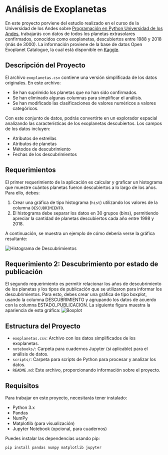 # Análisis de Exoplanetas

En este proyecto porviene del estudio realizado en el curso de la Universidad de los Andes sobre [Programación en Python
Universidad de los Andes](https://ingenieria.uniandes.edu.co/es/noticias/mooc-coursera-programacion-en-python), trabajarás con datos de todos los planetas extrasolares confirmados, conocidos como exoplanetas, descubiertos entre 1988 y 2018 (más de 3000). La información proviene de la base de datos Open Exoplanet Catalogue, la cual está disponible en [Kaggle](https://www.kaggle.com/mrisdal/open-exoplanet-catalogue).

## Descripción del Proyecto

El archivo `exoplanetas.csv` contiene una versión simplificada de los datos originales. En este archivo:

- Se han suprimido los planetas que no han sido confirmados.
- Se han eliminado algunas columnas para simplificar el análisis.
- Se han modificado las clasificaciones de valores numéricos a valores categóricos.

Con este conjunto de datos, podrás convertirte en un explorador espacial analizando las características de los exoplanetas descubiertos. Los campos de los datos incluyen:

- Atributos de estrellas
- Atributos de planetas
- Métodos de descubrimiento
- Fechas de los descubrimientos

## Requerimientos

El primer requerimiento de la aplicación es calcular y graficar un histograma que muestre cuántos planetas fueron descubiertos a lo largo de los años. Para ello, debes:

1. Crear una gráfica de tipo histograma (`hist`) utilizando los valores de la columna `DESCUBRIMIENTO`.
2. El histograma debe separar los datos en 30 grupos (bins), permitiendo apreciar la cantidad de planetas descubiertos cada año entre 1998 y 2018.

A continuación, se muestra un ejemplo de cómo debería verse la gráfica resultante:

![Histograma de Descubrimientos](https://d3c33hcgiwev3.cloudfront.net/imageAssetProxy.v1/g_TtkUT9Tre07ZFE_W63tA_89374cea161043108e07b9ed4bb17e18_i1.png?expiry=1722297600000&hmac=dz-2Jk_9AwuHxk36E1XIghl5g6lWhhVAo0mrHVhfc8w)

## Requerimiento 2: Descubrimiento por estado de publicación
El segundo requerimiento es permitir relacionar los años de descubrimiento de los planetas y los tipos de publicación que se utilizaron para informar los descubrimientos. Para esto, debes crear una gráfica de tipo boxplot, usando la columna DESCUBRIMIENTO y agrupando los datos de acuerdo con la columna ESTADO_PUBLICACION. La siguiente figura muestra la apariencia de esta gráfica:
![Boxplot](https://d3c33hcgiwev3.cloudfront.net/imageAssetProxy.v1/Q1aAicPlRBSWgInD5eQUng_6fa01910ca9e47568220d7e66cedc1af_i2.png?expiry=1722297600000&hmac=yEQRjr5Ms_vPnaxXd0cPhFd2Jt076_4br6YA49SBkMw)


## Estructura del Proyecto

- `exoplanetas.csv`: Archivo con los datos simplificados de los exoplanetas.
- `notebooks/`: Carpeta para cuadernos Jupyter (si aplicable) para el análisis de datos.
- `scripts/`: Carpeta para scripts de Python para procesar y analizar los datos.
- `README.md`: Este archivo, proporcionando información sobre el proyecto.

## Requisitos

Para trabajar en este proyecto, necesitarás tener instalado:

- Python 3.x
- Pandas
- NumPy
- Matplotlib (para visualización)
- Jupyter Notebook (opcional, para cuadernos)

Puedes instalar las dependencias usando pip:

```bash
pip install pandas numpy matplotlib jupyter
